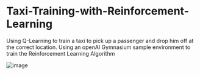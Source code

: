 # Taxi-Training-with-Reinforcement-Learning
Using Q-Learning to train a taxi to pick up a passenger and drop him off at the correct location. Using an openAI Gymnasium sample environment to train the Reinforcement Learning Algorithm

![image](https://github.com/user-attachments/assets/d0554817-db02-48d8-b279-f49d75b17bea)
